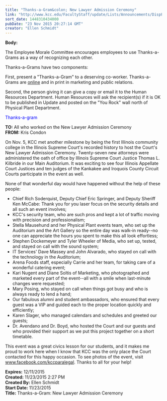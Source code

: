 ```yaml
---
title: "​Thanks-a-Gram&colon; New Lawyer Admission Ceremony"
link: "http://www.kcc.edu/FacultyStaff/update/Lists/Announcements/DispForm.aspx?ID=2094"
sort_date: 1448310434000
pubDate: "23 Nov 2015 20:27:14 GMT"
creator: "Ellen Schmidt"
---
```


<div><b>Body:</b> <div class="ExternalClassB76A86A1AA784D52BFFFD3DBCA164C69"><p>​The Employee Morale Committee encourages employees to use Thanks-a-Grams as a way of recognizing each other. </p>
<p>Thanks-a-Grams have two components:</p>
<p>First, present a &quot;Thanks-a-Gram&quot; to a deserving co-worker. Thanks-a-Grams are <a href="/FacultyStaff/documents/thanksagram.pdf">online</a> and in print in marketing and public relations.</p>
<p>Second, the person giving it can give a copy or email it to the Human Resources Department. Human Resources will ask the recipient(s) if it is OK to be published in Update and posted on the &quot;You Rock&quot; wall north of Physical Plant Department.</p>
<p><span style="color:blue">Thanks-a-gram</span></p>
<p><span style="color:blue"></span><strong>TO:</strong> All who worked on the New Lawyer Admission Ceremony<br /><strong>FROM:</strong> Kris Condon</p>
<p>On Nov. 5, KCC met another milestone by being the first Illinois community college in the Illinois Supreme Court's recorded history to host the Court's New Lawyer Admission Ceremony. Twenty-seven new attorneys were administered the oath of office by Illinois Supreme Court Justice Thomas L. Kilbride in our Main Auditorium. It was exciting to see four Illinois Appellate Court Justices and ten judges of the Kankakee and Iroquois County Circuit Courts participate in the event as well.</p>
<p>None of that wonderful day would have happened without the help of these people:</p>
<ul><li>Chief Rich Soderquist, Deputy Chief Eric Springer, and Deputy Sheriff Ken McCabe: Thank you for you laser focus on the security details and all such an event involves;</li>
<li>KCC's security team, who are such pros and kept a lot of traffic moving with precision and professionalism;</li>
<li>Stella Mausehund and her Physical Plant events team, who set up the Auditorium and the Art Gallery so the entire day was walk-in ready--no one can appreciate the hours you spent to make this all look effortless;</li>
<li>Stephen Dockemeyer and Tyler Wheeler of Media, who set up, tested, and stayed on call with the sound system;</li>
<li>IT Services' Dave Massey and John Alvarado, who stayed on call with the technology in the Auditorium;</li>
<li>Arena Foods staff, especially Carrie and her team, for taking care of a wonderful catering event;</li>
<li>Kari Nugent and Diane Soltis of Marketing, who photographed and marketed every part of the event--all with a smile when last-minute changes were requested;</li>
<li>Mary Posing, who stayed on call when things got busy and who is always ready to lend a hand;</li>
<li>Our fabulous alumni and student ambassadors, who ensured that every guest was a VIP and guided each to the proper location quickly and efficiently;</li>
<li>Karen Slager, who managed calendars and schedules and greeted our guests;</li>
<li>Dr. Avendano and Dr. Boyd, who hosted the Court and our guests and who provided their support as we put this project together on a short timetable.</li></ul>
<p>This event was a great civics lesson for our students, and it makes me proud to work here when I know that KCC was the only place the Court contacted for this happy occasion. To see photos of the event, visit <a href="http://www.facebook.com/kccparalegal">www.facebook.com/kccparalegal</a>. Thanks to all for your help! <br /></p></div></div>
<div><b>Expires:</b> 12/11/2015</div>
<div><b>Created:</b> 11/23/2015 2:27 PM</div>
<div><b>Created By:</b> Ellen Schmidt</div>
<div><b>Start Date:</b> 11/23/2015</div>
<div><b>Title:</b> ​Thanks-a-Gram: New Lawyer Admission Ceremony</div>
